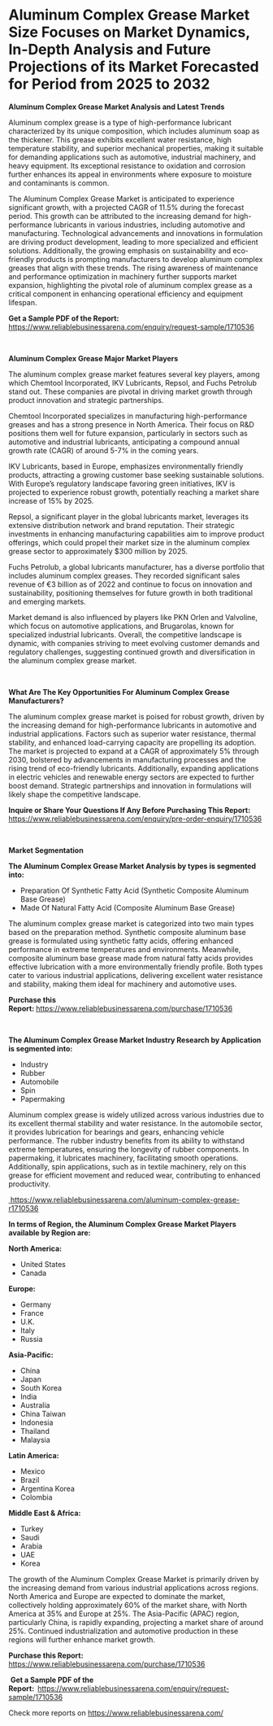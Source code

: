 <p><h1>Aluminum Complex Grease Market Size Focuses on Market Dynamics, In-Depth Analysis and Future Projections of its Market Forecasted for Period from 2025 to 2032</h1></p><p><strong>Aluminum Complex Grease Market Analysis and Latest Trends</strong></p>
<p><p>Aluminum complex grease is a type of high-performance lubricant characterized by its unique composition, which includes aluminum soap as the thickener. This grease exhibits excellent water resistance, high temperature stability, and superior mechanical properties, making it suitable for demanding applications such as automotive, industrial machinery, and heavy equipment. Its exceptional resistance to oxidation and corrosion further enhances its appeal in environments where exposure to moisture and contaminants is common.</p><p>The Aluminum Complex Grease Market is anticipated to experience significant growth, with a projected CAGR of 11.5% during the forecast period. This growth can be attributed to the increasing demand for high-performance lubricants in various industries, including automotive and manufacturing. Technological advancements and innovations in formulation are driving product development, leading to more specialized and efficient solutions. Additionally, the growing emphasis on sustainability and eco-friendly products is prompting manufacturers to develop aluminum complex greases that align with these trends. The rising awareness of maintenance and performance optimization in machinery further supports market expansion, highlighting the pivotal role of aluminum complex grease as a critical component in enhancing operational efficiency and equipment lifespan.</p></p>
<p><strong>Get a Sample PDF of the Report:&nbsp;</strong> <a href="https://www.reliablebusinessarena.com/enquiry/request-sample/1710536?utm_campaign=1835&utm_medium=2&utm_source=Github&utm_content=ia&utm_term=10012025&utm_id=aluminum-complex-grease">https://www.reliablebusinessarena.com/enquiry/request-sample/1710536</a></p>
<p>&nbsp;</p>
<p><strong>Aluminum Complex Grease Major Market Players</strong></p>
<p><p>The aluminum complex grease market features several key players, among which Chemtool Incorporated, IKV Lubricants, Repsol, and Fuchs Petrolub stand out. These companies are pivotal in driving market growth through product innovation and strategic partnerships.</p><p>Chemtool Incorporated specializes in manufacturing high-performance greases and has a strong presence in North America. Their focus on R&D positions them well for future expansion, particularly in sectors such as automotive and industrial lubricants, anticipating a compound annual growth rate (CAGR) of around 5-7% in the coming years.</p><p>IKV Lubricants, based in Europe, emphasizes environmentally friendly products, attracting a growing customer base seeking sustainable solutions. With Europe’s regulatory landscape favoring green initiatives, IKV is projected to experience robust growth, potentially reaching a market share increase of 15% by 2025.</p><p>Repsol, a significant player in the global lubricants market, leverages its extensive distribution network and brand reputation. Their strategic investments in enhancing manufacturing capabilities aim to improve product offerings, which could propel their market size in the aluminum complex grease sector to approximately $300 million by 2025.</p><p>Fuchs Petrolub, a global lubricants manufacturer, has a diverse portfolio that includes aluminum complex greases. They recorded significant sales revenue of €3 billion as of 2022 and continue to focus on innovation and sustainability, positioning themselves for future growth in both traditional and emerging markets.</p><p>Market demand is also influenced by players like PKN Orlen and Valvoline, which focus on automotive applications, and Brugarolas, known for specialized industrial lubricants. Overall, the competitive landscape is dynamic, with companies striving to meet evolving customer demands and regulatory challenges, suggesting continued growth and diversification in the aluminum complex grease market.</p></p>
<p>&nbsp;</p>
<p><strong>What Are The Key Opportunities For Aluminum Complex Grease Manufacturers?</strong></p>
<p><p>The aluminum complex grease market is poised for robust growth, driven by the increasing demand for high-performance lubricants in automotive and industrial applications. Factors such as superior water resistance, thermal stability, and enhanced load-carrying capacity are propelling its adoption. The market is projected to expand at a CAGR of approximately 5% through 2030, bolstered by advancements in manufacturing processes and the rising trend of eco-friendly lubricants. Additionally, expanding applications in electric vehicles and renewable energy sectors are expected to further boost demand. Strategic partnerships and innovation in formulations will likely shape the competitive landscape.</p></p>
<p><strong>Inquire or Share Your Questions If Any Before Purchasing This Report:</strong> <a href="https://www.reliablebusinessarena.com/enquiry/pre-order-enquiry/1710536?utm_campaign=1835&utm_medium=2&utm_source=Github&utm_content=ia&utm_term=10012025&utm_id=aluminum-complex-grease">https://www.reliablebusinessarena.com/enquiry/pre-order-enquiry/1710536</a></p>
<p>&nbsp;</p>
<p><strong>Market Segmentation</strong></p>
<p><strong>The Aluminum Complex Grease Market Analysis by types is segmented into:</strong></p>
<p><ul><li>Preparation Of Synthetic Fatty Acid (Synthetic Composite Aluminum Base Grease)</li><li>Made Of Natural Fatty Acid (Composite Aluminum Base Grease)</li></ul></p>
<p><p>The aluminum complex grease market is categorized into two main types based on the preparation method. Synthetic composite aluminum base grease is formulated using synthetic fatty acids, offering enhanced performance in extreme temperatures and environments. Meanwhile, composite aluminum base grease made from natural fatty acids provides effective lubrication with a more environmentally friendly profile. Both types cater to various industrial applications, delivering excellent water resistance and stability, making them ideal for machinery and automotive uses.</p></p>
<p><strong>Purchase this Report:&nbsp;</strong><a href="https://www.reliablebusinessarena.com/purchase/1710536?utm_campaign=1835&utm_medium=2&utm_source=Github&utm_content=ia&utm_term=10012025&utm_id=aluminum-complex-grease">https://www.reliablebusinessarena.com/purchase/1710536</a></p>
<p>&nbsp;</p>
<p><strong>The Aluminum Complex Grease Market Industry Research by Application is segmented into:</strong></p>
<p><ul><li>Industry</li><li>Rubber</li><li>Automobile</li><li>Spin</li><li>Papermaking</li></ul></p>
<p><p>Aluminum complex grease is widely utilized across various industries due to its excellent thermal stability and water resistance. In the automobile sector, it provides lubrication for bearings and gears, enhancing vehicle performance. The rubber industry benefits from its ability to withstand extreme temperatures, ensuring the longevity of rubber components. In papermaking, it lubricates machinery, facilitating smooth operations. Additionally, spin applications, such as in textile machinery, rely on this grease for efficient movement and reduced wear, contributing to enhanced productivity.</p></p>
<p><a href="https://www.reliablebusinessarena.com/aluminum-complex-grease-r1710536?utm_campaign=1835&utm_medium=2&utm_source=Github&utm_content=ia&utm_term=10012025&utm_id=aluminum-complex-grease">&nbsp;https://www.reliablebusinessarena.com/aluminum-complex-grease-r1710536</a></p>
<p><strong>In terms of Region, the Aluminum Complex Grease Market Players available by Region are:</strong></p>
<p>
    <p> <strong> North America: </strong>
        <ul>
            <li>United States</li>
            <li>Canada</li>
        </ul>
        </p> 
    <p> <strong> Europe: </strong>
        <ul>
            <li>Germany</li>
            <li>France</li>
            <li>U.K.</li>
            <li>Italy</li>
            <li>Russia</li>
        </ul>
        </p> 
    <p> <strong> Asia-Pacific: </strong>
        <ul>
            <li>China</li>
            <li>Japan</li>
            <li>South Korea</li>
            <li>India</li>
            <li>Australia</li>
            <li>China Taiwan</li>
            <li>Indonesia</li>
            <li>Thailand</li>
            <li>Malaysia</li>
        </ul>
        </p> 
    <p> <strong> Latin America: </strong>
        <ul>
            <li>Mexico</li>
            <li>Brazil</li>
            <li>Argentina Korea</li>
            <li>Colombia</li>
        </ul>
        </p> 
    <p> <strong> Middle East & Africa: </strong>
        <ul>
            <li>Turkey</li>
            <li>Saudi</li>
            <li>Arabia</li>
            <li>UAE</li>
            <li>Korea</li>
        </ul>
    </p>
    </p>
<p><p>The growth of the Aluminum Complex Grease Market is primarily driven by the increasing demand from various industrial applications across regions. North America and Europe are expected to dominate the market, collectively holding approximately 60% of the market share, with North America at 35% and Europe at 25%. The Asia-Pacific (APAC) region, particularly China, is rapidly expanding, projecting a market share of around 25%. Continued industrialization and automotive production in these regions will further enhance market growth.</p></p>
<p><strong>Purchase this Report: </strong><a href="https://www.reliablebusinessarena.com/purchase/1710536?utm_campaign=1835&utm_medium=2&utm_source=Github&utm_content=ia&utm_term=10012025&utm_id=aluminum-complex-grease">https://www.reliablebusinessarena.com/purchase/1710536</a></p>
<p>&nbsp;<strong>Get a Sample PDF of the Report:&nbsp;&nbsp;</strong><a href="https://www.reliablebusinessarena.com/enquiry/request-sample/1710536?utm_campaign=1835&utm_medium=2&utm_source=Github&utm_content=ia&utm_term=10012025&utm_id=aluminum-complex-grease">https://www.reliablebusinessarena.com/enquiry/request-sample/1710536</a></p>
<p><strong></strong></p>
<p>Check more reports on <a href="https://www.reliablebusinessarena.com/?utm_campaign=1835&utm_medium=2&utm_source=Github&utm_content=ia&utm_term=10012025&utm_id=aluminum-complex-grease">https://www.reliablebusinessarena.com/</a></p>